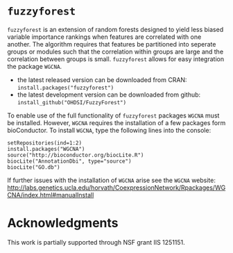 # `fuzzyforest`

`fuzzyforest` is an extension of random forests designed to yield less biased
variable importance rankings when features are correlated with one another.
The algorithm requires that features be partitioned into seperate groups
or modules such that the correlation within groups are large and the 
correlation between groups is small.  `fuzzyforest` allows for easy integration
the package `WGCNA`.

* the latest released version can be downloaded from CRAN: 
  `install.packages("fuzzyforest")`
* the latest development version can be downloaded from github:
  `install_github("OHDSI/FuzzyForest")`

To enable use of the full functionality of `fuzzyforest` packages `WGCNA`
must be installed.  However, `WGCNA` requires the installation of a few
packages form bioConductor.  To install `WGCNA`, type the following lines
into the console:
```{r}
setRepositories(ind=1:2)  
install.packages("WGCNA")
source("http://bioconductor.org/biocLite.R")
biocLite("AnnotationDbi", type="source")
biocLite("GO.db")
```
If further issues with the installation of `WGCNA` arise see the `WGCNA`
website: http://labs.genetics.ucla.edu/horvath/CoexpressionNetwork/Rpackages/WGCNA/index.html#manualInstall


# Acknowledgments

This work is partially supported through NSF grant IIS 1251151.
